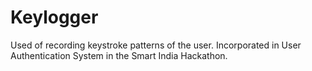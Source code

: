 # Keylogger

Used of recording keystroke patterns of the user. Incorporated in User Authentication System in the Smart India Hackathon.

